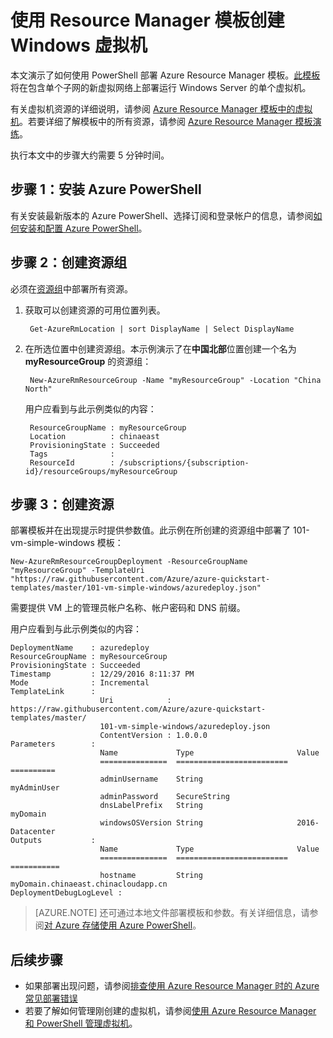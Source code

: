 <properties
  pageTitle="使用 Resource Manager 模板创建 VM | Microsoft Docs"
  description="将 Resource Manager 模板与 PowerShell 配合使用，以轻松创建新的 Windows 虚拟机。"
  services="virtual-machines-windows" 
  documentationcenter=""
  author="davidmu1"
  manager="timlt"
  editor=""
  tags="azure-resource-manager"/>

<tags
  ms.assetid="19129d61-8c04-4aa9-a01f-361a09466805"
  ms.service="virtual-machines-windows"
  ms.workload="na"
  ms.tgt_pltfrm="vm-windows"
  ms.devlang="na"
  ms.topic="article"
  ms.date="01/06/2017"
  wacn.date="02/24/2017"
  ms.author="davidmu"/>

# 使用 Resource Manager 模板创建 Windows 虚拟机

本文演示了如何使用 PowerShell 部署 Azure Resource Manager 模板。[此模板](https://raw.githubusercontent.com/Azure/azure-quickstart-templates/master/101-vm-simple-windows/azuredeploy.json)将在包含单个子网的新虚拟网络上部署运行 Windows Server 的单个虚拟机。

有关虚拟机资源的详细说明，请参阅 [Azure Resource Manager 模板中的虚拟机](/documentation/articles/virtual-machines-windows-template-description/)。若要详细了解模板中的所有资源，请参阅 [Azure Resource Manager 模板演练](/documentation/articles/resource-manager-template-walkthrough/)。

执行本文中的步骤大约需要 5 分钟时间。

## 步骤 1：安装 Azure PowerShell
有关安装最新版本的 Azure PowerShell、选择订阅和登录帐户的信息，请参阅[如何安装和配置 Azure PowerShell](/documentation/articles/powershell-install-configure/)。

## 步骤 2：创建资源组
必须在[资源组](/documentation/articles/resource-group-overview/)中部署所有资源。

1. 获取可以创建资源的可用位置列表。

        Get-AzureRmLocation | sort DisplayName | Select DisplayName

2. 在所选位置中创建资源组。本示例演示了在**中国北部**位置创建一个名为 **myResourceGroup** 的资源组：

        New-AzureRmResourceGroup -Name "myResourceGroup" -Location "China North"

    用户应看到与此示例类似的内容：

        ResourceGroupName : myResourceGroup
        Location          : chinaeast
        ProvisioningState : Succeeded
        Tags              :
        ResourceId        : /subscriptions/{subscription-id}/resourceGroups/myResourceGroup

## 步骤 3：创建资源
部署模板并在出现提示时提供参数值。此示例在所创建的资源组中部署了 101-vm-simple-windows 模板：

    New-AzureRmResourceGroupDeployment -ResourceGroupName "myResourceGroup" -TemplateUri "https://raw.githubusercontent.com/Azure/azure-quickstart-templates/master/101-vm-simple-windows/azuredeploy.json" 

需要提供 VM 上的管理员帐户名称、帐户密码和 DNS 前缀。

用户应看到与此示例类似的内容：

    DeploymentName    : azuredeploy
    ResourceGroupName : myResourceGroup
    ProvisioningState : Succeeded
    Timestamp         : 12/29/2016 8:11:37 PM
    Mode              : Incremental
    TemplateLink      :
                        Uri            : https://raw.githubusercontent.com/Azure/azure-quickstart-templates/master/
                        101-vm-simple-windows/azuredeploy.json
                        ContentVersion : 1.0.0.0
    Parameters        :
                        Name             Type                       Value
                        ===============  =========================  ==========
                        adminUsername    String                     myAdminUser
                        adminPassword    SecureString
                        dnsLabelPrefix   String                     myDomain
                        windowsOSVersion String                     2016-Datacenter
    Outputs           :
                        Name             Type                       Value
                        ===============  =========================  ===========
                        hostname         String                     myDomain.chinaeast.chinacloudapp.cn
    DeploymentDebugLogLevel :

> [AZURE.NOTE]
还可通过本地文件部署模板和参数。有关详细信息，请参阅[对 Azure 存储使用 Azure PowerShell](/documentation/articles/storage-powershell-guide-full/)。

## 后续步骤
* 如果部署出现问题，请参阅[排查使用 Azure Resource Manager 时的 Azure 常见部署错误](/documentation/articles/resource-manager-common-deployment-errors/)
* 若要了解如何管理刚创建的虚拟机，请参阅[使用 Azure Resource Manager 和 PowerShell 管理虚拟机](/documentation/articles/virtual-machines-windows-ps-manage/)。

<!---HONumber=Mooncake_0220_2017-->
<!--Update_Description: wording update-->